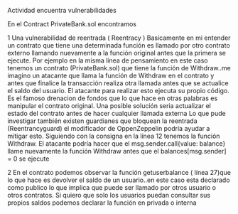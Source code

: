 Actividad encuentra vulnerabilidades

En el Contract PrivateBank.sol encontramos 

1 Una vulnerabilidad de reentrada ( Reentracy )
Basicamente en mi entender un contrato que tiene una determinada función es llamado por otro contrato externo llamando nuevamente a la función original antes  que la primera se ejecute. Por ejemplo en la misma línea de pensamiento en este caso tenemos un contrato (PrivateBank.sol) que tiene la función de Withdraw..me imagino un atacante que llama la función de Withdraw en el contrato y antes que finalice la transacción realiza otra llamada antes que se actualice el saldo del usuario. El atacante para realizar esto ejecuta su propio código. 
Es el famoso drenacion de fondos que lo que hace en otras palabras es manipular el contrato original.
Una posible solución seria actualizar el estado del contrato antes de hacer cualquier llamada externa
Lo que pude investigar también existen guardianes que bloquean la reentrada (Reentrancyguard) el modificador de OppenZeppelin podría ayudar a mitigar esto.
Siguiendo con la consigna en la línea 12 tenemos la función Withdraw. El atacante podría hacer que el msg.sender.call{value: balance} llame nuevamente la función Withdraw antes que el balances[msg.sender] = 0 se ejecute

2 En el contrato podemos observar la función getuserbalance ( línea 27)que lo que hace es devolver el saldo de un usuario..en este caso esta declarado como publico  lo que implica que puede ser llamado por otros usuario o otros contratos. Si quiero que solo los usuarios puedan consultar sus propios saldos podemos declarar la función en privada o interna

